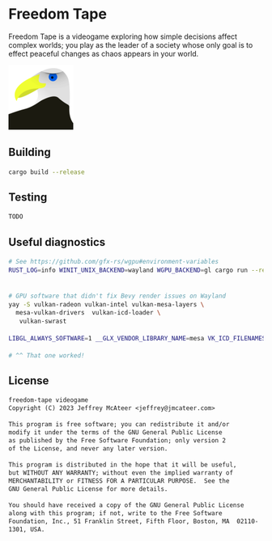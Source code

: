 
# Freedom Tape

Freedom Tape is a videogame exploring how simple decisions affect complex worlds;
you play as the leader of a society whose only goal is to effect peaceful changes
as chaos appears in your world.

![graphics/icon.128.png](graphics/icon.128.png)


## Building

```bash
cargo build --release

```

## Testing

```bash
TODO
```

## Useful diagnostics

```bash
# See https://github.com/gfx-rs/wgpu#environment-variables
RUST_LOG=info WINIT_UNIX_BACKEND=wayland WGPU_BACKEND=gl cargo run --release


# GPU software that didn't fix Bevy render issues on Wayland
yay -S vulkan-radeon vulkan-intel vulkan-mesa-layers \
  mesa-vulkan-drivers  vulkan-icd-loader \
   vulkan-swrast

LIBGL_ALWAYS_SOFTWARE=1 __GLX_VENDOR_LIBRARY_NAME=mesa VK_ICD_FILENAMES=/usr/share/vulkan/icd.d/lvp_icd.i686.json:/usr/share/vulkan/icd.d/lvp_icd.x86_64.json RUST_LOG=info WINIT_UNIX_BACKEND=wayland cargo run --release

# ^^ That one worked!


```


## License

```
freedom-tape videogame
Copyright (C) 2023 Jeffrey McAteer <jeffrey@jmcateer.com>

This program is free software; you can redistribute it and/or
modify it under the terms of the GNU General Public License
as published by the Free Software Foundation; only version 2
of the License, and never any later version.

This program is distributed in the hope that it will be useful,
but WITHOUT ANY WARRANTY; without even the implied warranty of
MERCHANTABILITY or FITNESS FOR A PARTICULAR PURPOSE.  See the
GNU General Public License for more details.

You should have received a copy of the GNU General Public License
along with this program; if not, write to the Free Software
Foundation, Inc., 51 Franklin Street, Fifth Floor, Boston, MA  02110-1301, USA.
```
